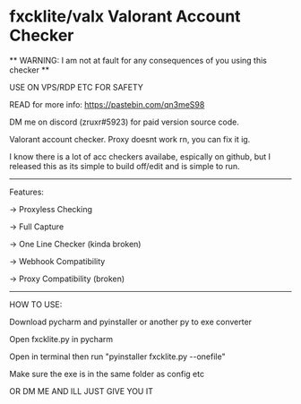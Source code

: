 # fxcklite/valx Valorant Account Checker

** WARNING: I am not at fault for any consequences of you using this checker **

USE ON VPS/RDP ETC FOR SAFETY

READ for more info: https://pastebin.com/qn3meS98


DM me on discord (zruxr#5923) for paid version source code.


Valorant account checker. Proxy doesnt work rn, you can fix it ig. 

I know there is a lot of acc checkers availabe, espically on github, but I released this as its simple to build off/edit and is simple to run.

-------------------------------------------------

Features:

-> Proxyless Checking

-> Full Capture

-> One Line Checker (kinda broken)

-> Webhook Compatibility 

-> Proxy Compatibility (broken)

---------------------------------------------------

HOW TO USE:

Download pycharm and pyinstaller or another py to exe converter

Open fxcklite.py in pycharm

Open in terminal then run "pyinstaller fxcklite.py --onefile"

Make sure the exe is in the same folder as config etc

OR DM ME AND ILL JUST GIVE YOU IT


